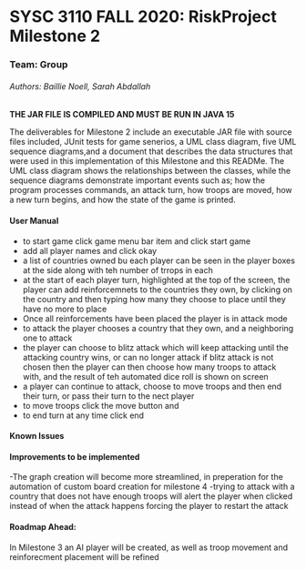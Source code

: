 # SYSC 3110 FALL 2020: RiskProject Milestone 2
### Team: Group
###### Authors: Baillie Noell, Sarah Abdallah 
**THE JAR FILE IS COMPILED AND MUST BE RUN IN JAVA 15**

The deliverables for Milestone 2 include an executable JAR file with source files included, JUnit tests for game senerios, a UML class diagram, 
five UML sequence diagrams,and a document that describes the data structures that were used in this implementation 
of this Milestone and this READMe. The UML class diagram shows the relationships between the classes, while the sequence diagrams demonstrate
important events such as; how the program processes commands, an attack turn, how troops are moved, 
how a new turn begins, and how the state of the game is printed. 

#### User Manual
- to start game click game menu bar item and click start game 
- add all player names and click okay
- a list of countries owned bu each player can be seen in the player boxes at the side along with teh number of trrops in each
- at the start of each player turn, highlighted at the top of the screen, the player can add reinforcemnets to the countries they own, by clicking on the country and then typing how many they choose to place until they have no more to place
- Once all reinforcements have been placed the player is in attack mode
- to attack the player chooses a country that they own, and a neighboring one to attack 
- the player can choose to blitz attack which will keep attacking until the attacking country wins, or can no longer attack
 if blitz attack is not chosen then the player can then choose how many troops to attack with, and the result of teh automated dice roll is shown on screen
 - a player can continue to attack, choose to move troops and then end their turn, or pass their turn to the nect player
 - to move troops click the move button and 
 - to end turn at any time click end 
#### Known Issues 

#### Improvements to be implemented  
-The graph creation will become more streamlined, in preperation for the automation of custom board creation for milestone 4
-trying to attack with a country that does not have enough troops will alert the player when clicked instead of when the attack happens forcing the player to restart the attack
  
#### Roadmap Ahead:
 In Milestone 3 an AI player will be created, as well as troop movement and reinforecment placement will be refined



